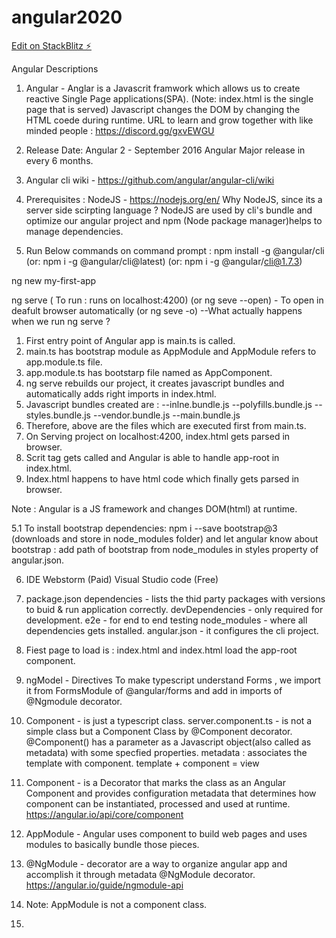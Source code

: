 # angular2020

[Edit on StackBlitz ⚡️](https://stackblitz.com/edit/angular2020)

Angular Descriptions
1. Angular - Anglar is a Javascrit framwork which allows us to create reactive Single Page applications(SPA).
(Note: index.html is the single page that is served)
Javascript changes the DOM by changing the HTML coede during runtime.
URL to learn and grow together with like minded people : https://discord.gg/gxvEWGU

2. Release Date:
Angular 2 - September 2016
Angular Major release in every 6 months.

3. Angular cli wiki - https://github.com/angular/angular-cli/wiki

4. Prerequisites :
NodeJS - https://nodejs.org/en/
Why NodeJS, since its a server side scirpting language ?
NodeJS are used by cli's bundle and optimize our angular project and npm (Node package manager)helps to manage dependencies.

5. Run Below commands on command prompt :
npm install -g @angular/cli 
(or:  npm i -g @angular/cli@latest)
(or:  npm i -g @angular/cli@1.7.3)

ng new my-first-app

ng serve ( To run : runs on localhost:4200)
(or ng seve --open) - To open in deafult browser automatically
(or ng seve -o)
--What actually happens when we run ng serve ?
1. First entry point of Angular app is main.ts is called.
2. main.ts has bootstrap module as AppModule and AppModule refers to app.module.ts file.
3. app.module.ts has bootstarp file named as AppComponent.
4. ng serve rebuilds our project, it creates javascript bundles and automatically adds right imports in index.html.
5. Javascript bundles created are :
  --inlne.bundle.js
  --polyfills.bundle.js
  --styles.bundle.js
  --vendor.bundle.js
  --main.bundle.js
5. Therefore, above are the files which are executed first from main.ts.
6. On Serving project on localhost:4200, index.html gets parsed in browser.
7. Scrit tag gets called and Angular is able to handle app-root in index.html.
8. Index.html happens to have html code which finally gets parsed in browser.

Note : Angular is a JS framework and changes DOM(html) at runtime.

5.1 To install bootstrap dependencies:
npm i --save bootstrap@3 (downloads and store in node_modules folder)
and let angular know about bootstrap : add path of bootstrap from node_modules in styles property of angular.json.

6. IDE
Webstorm (Paid)
Visual Studio code (Free)

7. package.json 
dependencies - lists the thid party packages with versions to buid & run application correctly.
devDependencies - only required for development.
e2e - for end to end testing
node_modules - where all dependencies gets installed.
angular.json - it configures the cli project.

8. Fiest page to load is : index.html 
and index.html load the app-root component.

9. ngModel - Directives
To make typescript understand Forms , we import it from FormsModule of @angular/forms and add in imports of @Ngmodule decorator.

10. Component - is just a typescript class.
server.component.ts - is not a simple class but a Component Class by @Component decorator.
@Component() has a parameter as a Javascript object(also called as metadata) with some specfied properties.
metadata : associates the template with component. 
template + component = view

11. Component - is a Decorator that marks the class as an Angular Component and provides configuration metadata that determines how component can be instantiated, processed and used at runtime.
https://angular.io/api/core/component

12. AppModule - Angular uses component to build web pages and uses modules to basically bundle those pieces.

13. @NgModule - decorator are a way to organize angular app and accomplish it through metadata @NgModule decorator.
https://angular.io/guide/ngmodule-api

14. Note: AppModule is not a component class.

15. 



